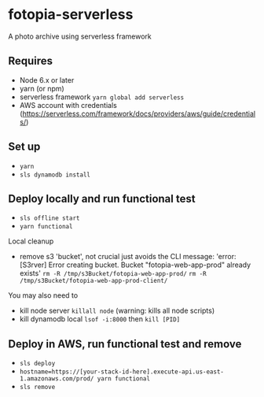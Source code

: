 # fotopia-serverless
A photo archive using serverless framework

## Requires
- Node 6.x or later
- yarn (or npm)
- serverless framework `yarn global add serverless`
- AWS account with credentials (https://serverless.com/framework/docs/providers/aws/guide/credentials/)

## Set up
- `yarn`
- `sls dynamodb install`

## Deploy locally and run functional test 
- `sls offline start`
- `yarn functional`

Local cleanup 
- remove s3 'bucket', not crucial just avoids the CLI message: 'error: [S3rver] Error creating bucket. Bucket "fotopia-web-app-prod" already exists'
`rm -R /tmp/s3Bucket/fotopia-web-app-prod/`
`rm -R /tmp/s3Bucket/fotopia-web-app-prod-client/`

You may also need to 
- kill node server `killall node` (warning: kills all node scripts)
- kill dynamodb local `lsof -i:8000` then `kill [PID]`


## Deploy in AWS, run functional test and remove
- `sls deploy`
- `hostname=https://[your-stack-id-here].execute-api.us-east-1.amazonaws.com/prod/ yarn functional`
- `sls remove`
